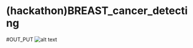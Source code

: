 # (hackathon)BREAST_cancer_detecting
#OUT_PUT
![alt text](https://raw.githubusercontent.com/rogkesavan/_hackathon_BREAST_cancer_detecting/master/output.png)
